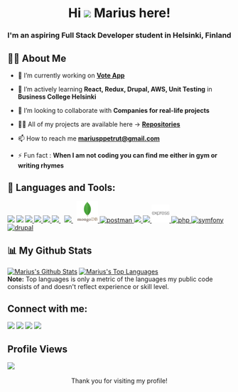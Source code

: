 

<h1 align="center">Hi <img src="https://raw.githubusercontent.com/MartinHeinz/MartinHeinz/master/wave.gif" width="30px"> Marius here!</h1>
<h3 align="center">I'm an aspiring Full Stack Developer student in Helsinki, Finland </h3>


## 🙋‍♂️ About Me

- 🔭 I’m currently working on **[Vote App](https://github.com/izaacyo/VOTE_APP)**

- 🌱 I’m actively learning **React, Redux, Drupal, AWS, Unit Testing** in **Business College Helsinki**

- 👯 I’m looking to collaborate with **Companies for real-life projects**

- 👨‍💻 All of my projects are available here -> **[Repositories](https://github.com/izaacyo?tab=repositories)**

- 📫 How to reach me **mariusppetrut@gmail.com**

- ⚡ Fun fact : **When I am not coding you can find me either in gym or writing rhymes**

## 🚀 Languages and Tools:

<p align="left"> 
    <a href="https://reactjs.org/" target="_blank"> <img src="https://img.icons8.com/color/48/000000/react-native.png"/></a>
    <a href="https://developer.mozilla.org/en-US/docs/Web/JavaScript" target="_blank"> <img src="https://img.icons8.com/color/48/000000/javascript.png"/></a> 
    <a href="https://www.w3.org/html/" target="_blank"> <img src="https://img.icons8.com/color/48/000000/html-5.png"/> </a> 
    <a href="https://www.w3schools.com/css/" target="_blank"> <img src="https://img.icons8.com/color/48/000000/css3.png"/> </a> 
    <a href="https://getbootstrap.com" target="_blank"> <img src="https://img.icons8.com/color/48/000000/bootstrap.png"/> </a> 
    <a style="padding-right:8px;" href="https://nodejs.org" target="_blank"> <img src="https://img.icons8.com/color/48/000000/nodejs.png"/> </a> 
    <a style="padding-right:8px;" href="https://www.mysql.com/" target="_blank"> <img src="https://img.icons8.com/fluent/50/000000/mysql-logo.png"/> </a>
    <a href="https://www.mongodb.com/" target="_blank"> <img src="https://raw.githubusercontent.com/devicons/devicon/master/icons/mongodb/mongodb-original-wordmark.svg" alt="mongodb" width="48" height="48"/> </a> 
    <a href="https://postman.com" target="_blank"> <img src="https://www.vectorlogo.zone/logos/getpostman/getpostman-icon.svg" alt="postman" width="45" height="45"/> </a>   
    <a href="https://git-scm.com/" target="_blank"> <img src="https://img.icons8.com/color/48/000000/git.png"/> </a> 
    <a href="https://redux.js.org" target="_blank"> <img src="https://img.icons8.com/color/48/000000/redux.png"/> </a>
    <a href="https://expressjs.com" target="_blank"> <img src="https://raw.githubusercontent.com/devicons/devicon/master/icons/express/express-original-wordmark.svg" alt="express" width="40" height="40"/> </a>
    <a href="https://www.php.net/" target="_blank"><img src="https://img.icons8.com/offices/30/000000/php-logo.png" alt="php" width="40" height="40"/> </a>
    <a href="https://symfony.com/" target="_blank"><img src="https://img.icons8.com/color/48/000000/symfony.png" alt="symfony" width="40" height="40"/> </a>
    <a href="https://www.drupal.org/" target="_blank"><img src="https://img.icons8.com/color/48/000000/drupal.png" alt="drupal" width="40" height="40"/> </a>
</p>

<!-- [![React Badge](https://img.shields.io/badge/-React-61DBFB?style=for-the-badge&labelColor=black&logo=react&logoColor=61DBFB)](#)  [![Javascript Badge](https://img.shields.io/badge/-Javascript-F0DB4F?style=for-the-badge&labelColor=black&logo=javascript&logoColor=F0DB4F)](#) [![Typescript Badge](https://img.shields.io/badge/-Typescript-007acc?style=for-the-badge&labelColor=black&logo=typescript&logoColor=007acc)](#) [![Nodejs Badge](https://img.shields.io/badge/-Nodejs-3C873A?style=for-the-badge&labelColor=black&logo=node.js&logoColor=3C873A)](#) [![GraphQL Badge](https://img.shields.io/badge/-GraphQl-e535ab?style=for-the-badge&labelColor=black&logo=node.js&logoColor=e535ab)](#) -->

 <!-- <p align="center">
    <a href="https://github.com/izaacyo/github-readme-streak-stats">
        <img title="🔥 Get streak stats for your profile at git.io/streak-stats" alt="Marius's streak" src="https://github-readme-streak-stats.herokuapp.com/?user=izaacyo&theme=black-ice&hide_border=true&stroke=0000&background=060A0CD0"/>
    </a>
</p> -->

## 📊 My Github Stats
  
  <a href="https://github.com/izaacyo/github-readme-stats"><img alt="Marius's Github Stats" src="https://github-readme-stats.vercel.app/api?username=izaacyo&show_icons=true&count_private=true&theme=react&hide_border=true&bg_color=0D1117" /></a>
  <a align="left" href="https://github.com/izaacyo/github-readme-stats"><img alt="Marius's Top Languages" src="https://github-readme-stats.vercel.app/api/top-langs/?username=izaacyo&langs_count=8&count_private=true&layout=compact&theme=react&hide_border=true&bg_color=0D1117" /></a>
  <br/>
  <b>Note:</b> Top languages is only a metric of the languages my public code consists of and doesn't reflect experience or skill level.
<!--
<a href="https://github.com/izaacyo/github-readme-activity-graph"><img alt="Izaacyo's Activity Graph" src="https://activity-graph.herokuapp.com/graph?username=izaacyo&bg_color=0D1117&color=5BCDEC&line=5BCDEC&point=FFFFFF&hide_border=true" /></a> -->


## Connect with me:
<p align="left">

<a href = "https://www.linkedin.com/in/popamariuspetrut/"><img src="https://img.icons8.com/fluent/48/000000/linkedin.png"/></a>
<a href = "https://www.instagram.com/mariuspetrut7/"><img src="https://img.icons8.com/fluent/48/000000/instagram-new.png"/></a>
<a href = "https://twitter.com/PopaMariusPetr1"><img src="https://img.icons8.com/fluent/48/000000/twitter.png"/></a>
<a href = "https://www.youtube.com/channel/UC8filURrnCTyx-_UNWBK0qw/featured"><img src="https://img.icons8.com/color/48/000000/youtube-play.png"/></a>

</p>

## Profile Views 
<a href="https://github.com/Meghna-DAS/github-profile-views-counter">
    <img src="https://komarev.com/ghpvc/?username=izaacyo">
</a>
<br/>
<p align="center"> Thank you for visiting my profile! </p>
